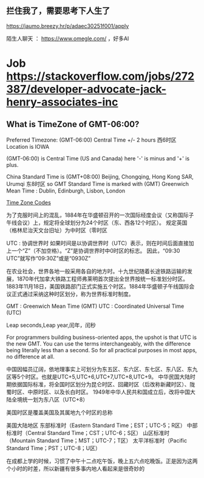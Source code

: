 
## 拦住我了，需要思考下人生了

https://jaumo.breezy.hr/p/adaec30251f001/apply

陌生人聊天 ： https://www.omegle.com/ ，好多AI


# Job https://stackoverflow.com/jobs/272387/developer-advocate-jack-henry-associates-inc

## What is TimeZone of GMT-06:00?

Preferred Timezone: (GMT-06:00) Central Time +/- 2 hours 西6时区
Location is IOWA 

(GMT-06:00)  is Central Time (US and Canada) here '-' is minus and '+' is plus.

China Standard Time is 	(GMT+08:00) Beijing, Chongqing, Hong Kong SAR, Urumqi 东8时区
so GMT Standard Time is marked with (GMT) Greenwich Mean Time : Dublin, Edinburgh, Lisbon, London 

[Time Zone Codes](https://pubs.vmware.com/vsphere-50/index.jsp?topic=%2Fcom.vmware.vsphere.vco_use_plugins.doc_42%2FGUID-83EBD74D-B5EC-4A0A-B54E-8E45BE2928C2.html)

为了克服时间上的混乱，1884年在华盛顿召开的一次国际经度会议（又称国际子午线会议）上，规定将全球划分为24个时区（东、西各12个时区）。 规定英国（格林尼治天文台旧址）为中时区（零时区

UTC : 协调世界时
如果时间是以协调世界时（UTC）表示，则在时间后面直接加上一个“Z”（不加空格）。“Z”是协调世界时中0时区的标志。
因此，“09:30 UTC”就写作“09:30Z”或是“0930Z”

在农业社会，世界各地一般采用各自的地方时。十九世纪随着长途铁路运输的发展，1870年代加拿大铁路工程师弗莱明首次提出全世界按统一标准划分时区。1883年11月18日，美国铁路部门正式实施五个时区。1884年华盛顿子午线国际会议正式通过采纳这种时区划分，称为世界标准时制度。

GMT : Greenwich Mean Time (GMT) 
UTC : Coordinated Universal Time (UTC)

 Leap seconds,Leap year,闰年，闰秒

 For programmers building business-oriented apps, the upshot is that UTC is the new GMT. 
 You can use the terms interchangeably, with the difference being literally less than a second. 
 So for all practical purposes in most apps, no difference at all.

中国因幅员辽阔，依地理事实上可划分为东五区、东六区、东七区、东八区、东九区等5个时区。也就是UTC+5,UTC+6,UTC+7,UTC+8,UTC+9。
中华民国大陆时期依据国际标准，将全国时区划分为昆仑时区、回藏时区（后改称新藏时区）、陇蜀时区、中原时区、以及长白时区。
1949年中华人民共和国成立后，改将中国大陆全境统一划为东八区（UTC+8）

美国时区是覆盖美国及其属地九个时区的总称

美国大陆地区
东部标准时（Eastern Standard Time；EST；UTC-5；R区）
中部标准时（Central Standard Time；CST；UTC-6；S区）
山区标准时（Mountain Standard Time；MST；UTC-7；T区）
太平洋标准时（Pacific Standard Time；PST；UTC-8；U区）

在成都上学的时候，习惯了中午十二点吃午饭，晚上五六点吃晚饭。正是因为这两个小时的时差，所以新疆有很多事内地人看起来是很奇妙的
